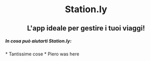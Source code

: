 <h1 align="center">Station.ly</h1>
 <h2 align="center">L'app ideale per gestire i tuoi viaggi!</h2>
 
 <h5>In cosa può aiutarti Station.ly:</h5>
 * Tantissime cose
 * Piero was here
